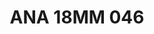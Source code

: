 ---
title: ANA 18MM 046
date: 
draft: false

# descripcion
description : Anillo de plata 925 y nácar

materials: Plata 925

color: 

dimensions: 18mm diámetro

code: 05-29-1312

type: "Anillos"

categories: []

price: $5.320,00

price_eftvo: $4.520,00

# Images
# first image will be shown in the product page
images:
  # - image: "images/path_to_image"
  # La ubicacion de las imagenes es imagenes/Anillos/Anillos.Nácar/05-29-1312-ana-18mm-046
  - image: "./images/anillos/nácar/05-29-1312-ana-18mm-046.jpg"
---